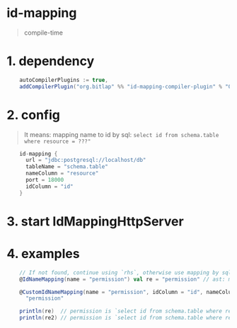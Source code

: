 # id-mapping

> compile-time

# 1. dependency

```scala
    autoCompilerPlugins := true,
    addCompilerPlugin("org.bitlap" %% "id-mapping-compiler-plugin" % "0.0.1-SNAPSHOT")
```

# 2. config

> It means: mapping name to id by sql: `select id from schema.table where resource = ???"`
```scala
    id-mapping {
      url = "jdbc:postgresql://localhost/db"
      tableName = "schema.table"
      nameColumn = "resource"
      port = 18000
      idColumn = "id"
    }
```

# 3. start IdMappingHttpServer

# 4. examples

```scala
    // If not found, continue using `rhs`, otherwise use mapping by sql.
    @IdNameMapping(name = "permission") val re = "permission" // ast: mods val name: tpt = rhs

    @CustomIdNameMapping(name = "permission", idColumn = "id", nameColumn = "resource", tableName = "schema.table") val re2 =
      "permission"

    println(re)  // permission is `select id from schema.table where resource = permission`
    println(re2) // permission is `select id from schema.table where resource = permission`
```

